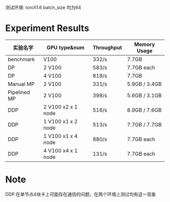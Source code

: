 测试环境: torch1.6 
batch_size 均为64

#  Experiment Results
 | 实验名字              | GPU type&num         | Throughput | Memory Usage |
 | -------------------- | -------------------- | ----- | ------------ |
 |  benchmark           |   V100               | 332/s | 7.7GB        |
 |  DP                  | 2 V100               | 583/s | 7.7GB each   |
 |  DP                  | 4 V100               | 818/s | 7.7GB        |
 | Manual MP            | 2 V100               | 331/s | 5.9GB / 3.4GB|
 | Pipelined MP         | 2 V100               | 398/s | 5.6GB / 3.1GB|
 | DDP                   | 2 V100 x2 x 1 node  | 516/s | 8.9GB / 7.6GB|
 | DDP                   | 1 V100 x1 x 2 node  | 513/s | 7.7GB / 7.7GB|
 | DDP                   | 1 V100 x1 x 4 node  | 880/s | 7.7GB each   |
 | DDP                   | 4 V100 x4 x 1 node  | 131/s | 7.7GB each   |
 
# Note
DDP 在单节点4块卡上可能存在通信的问题，在两个环境上测过均有这一现象
 
